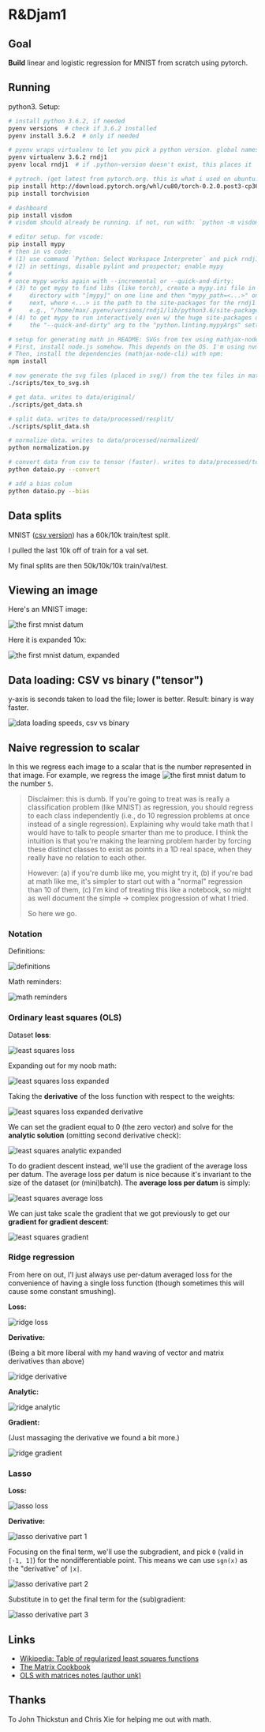# R&Djam1


## Goal

**Build** linear and logistic regression for MNIST from scratch using pytorch.


## Running

python3. Setup:

```bash
# install python 3.6.2, if needed
pyenv versions  # check if 3.6.2 installed
pyenv install 3.6.2  # only if needed

# pyenv wraps virtualenv to let you pick a python version. global namespace.
pyenv virtualenv 3.6.2 rndj1
pyenv local rndj1  # if .python-version doesn't exist, this places it

# pytroch. (get latest from pytorch.org. this is what i used on ubuntu.)
pip install http://download.pytorch.org/whl/cu80/torch-0.2.0.post3-cp36-cp36m-manylinux1_x86_64.whl
pip install torchvision

# dashboard
pip install visdom
# visdom should already be running. if not, run with: `python -m visdom.server`

# editor setup. for vscode:
pip install mypy
# then in vs code:
# (1) use command `Python: Select Workspace Interpreter` and pick rndj1
# (2) in settings, disable pylint and prospector; enable mypy
#
# once mypy works again with --incremental or --quick-and-dirty:
# (3) to get mypy to find libs (like torch), create a mypy.ini file in this
#     directory with "[mypy]" on one line and then "mypy_path=<...>" on the
#     next, where <...> is the path to the site-packages for the rndj1 venv,
#     e.g., "/home/max/.pyenv/versions/rndj1/lib/python3.6/site-packages"
# (4) to get mypy to run interactively even w/ the huge site-packages dir, add
#     the "--quick-and-dirty" arg to the "python.linting.mypyArgs" setting.

# setup for generating math in README: SVGs from tex using mathjax-node-cli.
# First, install node.js somehow. This depends on the OS. I'm using nvm.
# Then, install the dependencies (mathjax-node-cli) with npm:
npm install

# now generate the svg files (placed in svg/) from the tex files in math/
./scripts/tex_to_svg.sh

# get data. writes to data/original/
./scripts/get_data.sh

# split data. writes to data/processed/resplit/
./scripts/split_data.sh

# normalize data. writes to data/processed/normalized/
python normalization.py

# convert data from csv to tensor (faster). writes to data/processed/tensor/
python dataio.py --convert

# add a bias colum
python dataio.py --bias
```


## Data splits

MNIST ([csv version][mnist-csv]) has a 60k/10k train/test split.

I pulled the last 10k off of train for a val set.

My final splits are then 50k/10k/10k train/val/test.

[mnist-csv]: https://pjreddie.com/projects/mnist-in-csv/


## Viewing an image

Here's an MNIST image:

![the first mnist datum](images/example_normal.jpg)

Here it is expanded 10x:

![the first mnist datum, expanded](images/example_bloated.jpg)


## Data loading: CSV vs binary ("tensor")

y-axis is seconds taken to load the file; lower is better. Result: binary is
way faster.

![data loading speeds, csv vs binary](images/data_loading.png)

## Naive regression to scalar

In this we regress each image to a scalar that is the number represented in
that image. For example, we regress the image ![the first mnist
datum](images/example_normal.jpg) to the number `5`.

> Disclaimer: this is dumb. If you're going to treat was is really a
> classification problem (like MNIST) as regression, you should regress to each
> class independently (i.e., do 10 regression problems at once instead of a
> single regression). Explaining why would take math that I would have to talk
> to people smarter than me to produce. I think the intuition is that you're
> making the learning problem harder by forcing these distinct classes to exist
> as points in a 1D real space, when they really have no relation to each
> other.
>
> However: (a) if you're dumb like me, you might try it, (b) if you're bad at
> math like me, it's simpler to start out with a "normal" regression than 10 of
> them, (c) I'm kind of treating this like a notebook, so might as well
> document the simple &rarr; complex progression of what I tried.
>
> So here we go.

### Notation

Definitions:

![definitions](svg/definitions.svg)

Math reminders:

![math reminders](svg/math-reminders.svg)

### Ordinary least squares (OLS)

Dataset **loss**:

![least squares loss](svg/least-squares-loss.svg)

Expanding out for my noob math:

![least squares loss expanded](svg/least-squares-loss-expanded.svg)

Taking the **derivative** of the loss function with respect to the weights:

![least squares loss expanded derivative](svg/least-squares-loss-expanded-derivative.svg)

We can set the gradient equal to 0 (the zero vector) and solve for the
**analytic solution** (omitting second derivative check):

![least squares analytic expanded](svg/least-squares-analytic-expanded.svg)

To do gradient descent instead, we'll use the gradient of the average loss per
datum. The average loss per datum is nice because it's invariant to the size of
the dataset (or (mini)batch). The **average loss per datum** is simply:

![least squares average loss](svg/least-squares-average-loss.svg)

We can just take scale the gradient that we got previously to get our
**gradient for gradient descent**:

![least squares gradient](svg/least-squares-gradient.svg)

### Ridge regression

From here on out, I'l just always use per-datum averaged loss for the
convenience of having a single loss function (though sometimes this will cause
some constant smushing).

**Loss:**

![ridge loss](svg/ridge-loss.svg)

**Derivative:**

(Being a bit more liberal with my hand waving of vector and matrix derivatives
than above)

![ridge derivative](svg/ridge-derivative.svg)

**Analytic:**

![ridge analytic](svg/ridge-analytic.svg)

**Gradient:**

(Just massaging the derivative we found a bit more.)

![ridge gradient](svg/ridge-gradient.svg)


### Lasso

**Loss:**

![lasso loss](svg/lasso-loss.svg)


**Derivative:**

![lasso derivative part 1](svg/lasso-derivative-part1.svg)

Focusing on the final term, we'll use the subgradient, and pick `0` (valid in
`[-1, 1]`) for the nondifferentiable point. This means we can use `sgn(x)` as
the "derivative" of `|x|`.

![lasso derivative part 2](svg/lasso-derivative-part2.svg)

Substitute in to get the final term for the (sub)gradient:

![lasso derivative part 3](svg/lasso-derivative-part3.svg)


## Links

- [Wikipedia: Table of regularized least squares functions](https://en.wikipedia.org/wiki/Regularized_least_squares#Partial_list_of_RLS_methods)
- [The Matrix Cookbook](https://www.math.uwaterloo.ca/~hwolkowi/matrixcookbook.pdf)
- [OLS with matrices notes (author unk)](https://web.stanford.edu/~mrosenfe/soc_meth_proj3/matrix_OLS_NYU_notes.pdf)

## Thanks

To John Thickstun and Chris Xie for helping me out with math.

